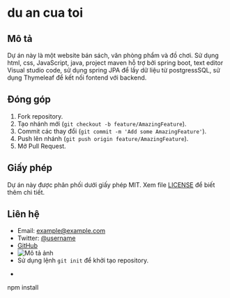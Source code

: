 # du an cua toi
## Mô tả
Dự án này là một website bán sách, văn phòng phẩm và đồ chơi. Sử dụng html, css, JavaScript, java, project maven hỗ trợ bởi spring boot, text editor Visual studio code, sử dụng spring JPA để lấy dữ liệu từ postgressSQL, sử dụng Thymeleaf để kết nối fontend với backend.
## Đóng góp
1. Fork repository.
2. Tạo nhánh mới (`git checkout -b feature/AmazingFeature`).
3. Commit các thay đổi (`git commit -m 'Add some AmazingFeature'`).
4. Push lên nhánh (`git push origin feature/AmazingFeature`).
5. Mở Pull Request.
## Giấy phép
Dự án này được phân phối dưới giấy phép MIT. Xem file [LICENSE](LICENSE) để biết thêm chi tiết.
## Liên hệ
- Email: example@example.com
- Twitter: [@username](https://twitter.com/username)
- [GitHub](https://github.com)
- ![Mô tả ảnh](https://example.com/image.png)
- Sử dụng lệnh `git init` để khởi tạo repository.
- ```bash
npm install
